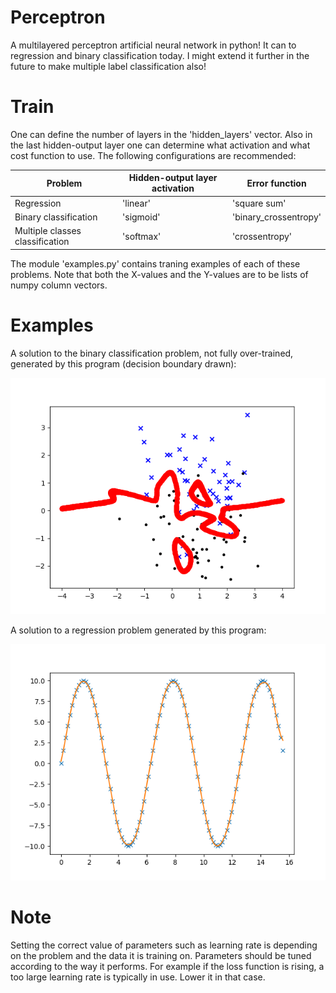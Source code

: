 # Perceptron
A multilayered perceptron artificial neural network in python!
It can to regression and binary classification today.
I might extend it further in the future to make
multiple label classification also!

# Train
One can define the number of layers in the 'hidden_layers' vector.
Also in the last hidden-output layer one can determine what 
activation and what cost function to use.
The following configurations are recommended:

<table>
  <thead>
    <tr>
      <th>Problem</th>
      <th>Hidden-output layer activation</th>
      <th>Error function</th>
    </tr>
  </thead>
  <tbody>
    <tr>
      <td>Regression</td>
      <td>'linear'</td>
      <td>'square sum'</td>   
    </tr>
    <tr>
      <td>Binary classification</td>
      <td>'sigmoid'</td>
      <td>'binary_crossentropy'</td>
    </tr>
    <tr>
      <td>Multiple classes classification</td>
      <td>'softmax'</td>
      <td>'crossentropy'</td>
    </tr>
  </tbody>
</table>
  
The module 'examples.py' contains traning examples of each of these problems. Note that both the X-values and the Y-values are to be lists of numpy column vectors. 

# Examples 

A solution to the binary classification problem, not fully over-trained, generated by this program (decision boundary drawn):

![Binary classification](examples/gauss_classifier_H100-100-100-10-10.png?raw=true "Binary Classification")

A solution to a regression problem generated by this program:

![Function regression](examples/sin_regression_H10-10-10.png?raw=true "Binary Classification")

# Note
Setting the correct value of parameters such as learning rate is depending
on the problem and the data it is training on. Parameters should be tuned 
according to the way it performs. For example if the loss function is rising, 
a too large  learning rate is typically in use. Lower it in that case. 

